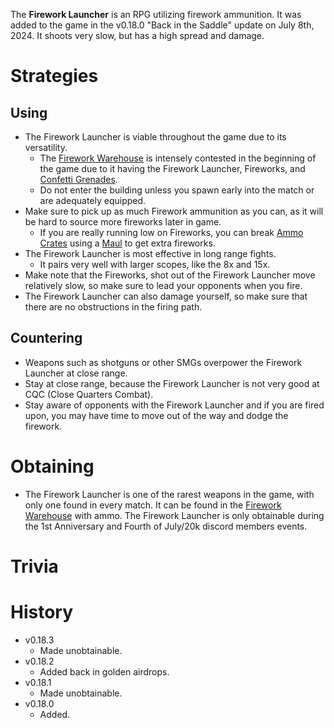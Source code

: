 <Stub/>
<Event/>

The **Firework Launcher** is an RPG utilizing firework ammunition. It was added to the game in the v0.18.0 "Back in the Saddle" update on July 8th, 2024. It shoots very slow, but has a high spread and damage. 

# Strategies

## Using

- The Firework Launcher is viable throughout the game due to its versatility.
  - The [Firework Warehouse](/buildings/firework_warehouse) is intensely contested in the beginning of the game due to it having the Firework Launcher, Fireworks, and [Confetti Grenades](/weapons/throwables/confetti_grenade).
  - Do not enter the building unless you spawn early into the match or are adequately equipped.
- Make sure to pick up as much Firework ammunition as you can, as it will be hard to source more fireworks later in game.
  - If you are really running low on Fireworks, you can break [Ammo Crates](/obstacles/ammo_crate) using a [Maul](/weapons/melee/maul) to get extra fireworks.
- The Firework Launcher is most effective in long range fights.
  - It pairs very well with larger scopes, like the 8x and 15x.
- Make note that the Fireworks, shot out of the Firework Launcher move relatively slow, so make sure to lead your opponents when you fire.
- The Firework Launcher can also damage yourself, so make sure that there are no obstructions in the firing path.

## Countering

- Weapons such as shotguns or other SMGs overpower the Firework Launcher at close range.
- Stay at close range, because the Firework Launcher is not very good at CQC (Close Quarters Combat).
- Stay aware of opponents with the Firework Launcher and if you are fired upon, you may have time to move out of the way and dodge the firework.

# Obtaining

- The Firework Launcher is one of the rarest weapons in the game, with only one found in every match. It can be found in the [Firework Warehouse](/buildings/firework_warehouse) with ammo. The Firework Launcher is only obtainable during the 1st Anniversary and Fourth of July/20k discord members events.

# Trivia

# History

- v0.18.3
  - Made unobtainable.
- v0.18.2
  - Added back in golden airdrops.
- v0.18.1
  - Made unobtainable.
- v0.18.0
  - Added.
